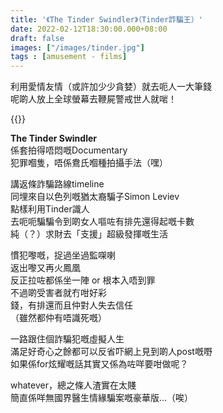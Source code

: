 ```yaml
---
title: '《The Tinder Swindler》（Tinder詐騙王）'
date: 2022-02-12T18:30:00.000+08:00
draft: false
images: ["/images/tinder.jpg"]
tags : [amusement - films]
---
```


利用愛情友情（或許加少少貪婪）就去呃人一大筆錢  
呢啲人放上全球螢幕去鞭屍警戒世人就啱！  

{{<youtube _R3LWM_Vt70>}}

**The Tinder Swindler**  
係套拍得唔悶嘅Documentary  
犯罪嗰隻，唔係鴦氏嗰種拍攝手法（嘿）  
  
講返條詐騙路線timeline    
同埋來自以色列嘅猶太裔騙子Simon Leviev  
點樣利用Tinder識人  
去呃呃騙騙令到啲女人嘔咗有排先還得起嘅卡數  
純（？）求財去「支援」超級發揮嘅生活  
  
慣犯嚟嘅，捉過坐過監㗎喇  
返出嚟又再火鳳凰  
反正拉咗都係坐一陣 or 根本入唔到罪  
不過啲受害者就冇咁好彩  
錢，有排還而且仲對人失去信任  
（雖然都仲有唔識死嘅）  
  
一路跟住個詐騙犯嘅虛擬人生    
滿足好奇心之餘都可以反省吓網上見到啲人post嘅嘢  
如果係for炫耀嘅話其實又係為咗咩要咁做呢？  
  
whatever，總之條人渣實在太賤  
簡直係咩無國界醫生情緣騙案嘅豪華版...（唉）  
